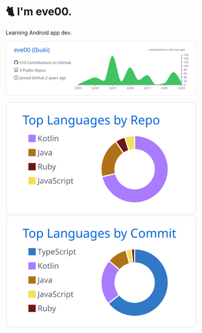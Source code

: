 
# 🐈 I'm eve00.
Learning Android app dev.


[![](https://raw.githubusercontent.com/eve00/eve00/master/profile-summary-card-output/github/0-profile-details.svg)](https://github.com/vn7n24fzkq/github-profile-summary-cards)

[![](https://raw.githubusercontent.com/eve00/eve00/master/profile-summary-card-output/github/1-repos-per-language.svg)](https://github.com/vn7n24fzkq/github-profile-summary-cards) 
[![](https://raw.githubusercontent.com/eve00/eve00/master/profile-summary-card-output/github/2-most-commit-language.svg)](https://github.com/vn7n24fzkq/github-profile-summary-cards)

